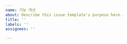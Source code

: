 ```yaml
---
name: 기능 개선
about: Describe this issue template's purpose here.
title: ''
labels: ''
assignees: ''

---
```



